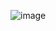 ![image](https://github.com/heritageolaleye/SCA-Devops/assets/127317815/d29b3c79-742a-4464-886b-2e65f8efd6d9)

